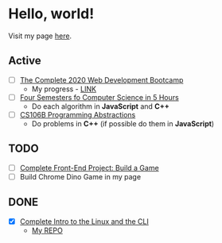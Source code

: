 # Hello, world!

Visit my page [here](https://caestrada.github.io/).

## Active
- [ ] [The Complete 2020 Web Development Bootcamp](https://www.udemy.com/course/the-complete-web-development-bootcamp/)
  * My progress - [LINK](https://github.com/caestrada/2020-07-27_the-complete-2020-web-dev-bootcamp)
- [ ] [Four Semesters fo Computer Science in 5 Hours](https://frontendmasters.com/courses/computer-science/)
  * Do each algorithm in **JavaScript** and **C++**
- [ ] [CS106B Programming Abstractions](http://web.stanford.edu/class/cs106b/)
  * Do problems in **C++** (if possible do them in **JavaScript**)


## TODO
- [ ] [Complete Front-End Project: Build a Game](https://frontendmasters.com/courses/front-end-game/)
- [ ] Build Chrome Dino Game in my page

## DONE
- [X] [Complete Intro to the Linux and the CLI](https://frontendmasters.com/courses/linux-command-line/)
  * [My REPO](https://github.com/caestrada/complete-into-to-linux-and-the-cli/blob/master/README.md)

